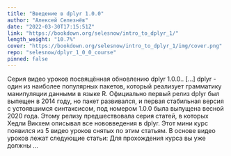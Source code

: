 ```yaml
---
title: "Введение в dplyr 1.0.0"
author: "Алексей Селезнёв"
date: "2022-03-30T17:15:51Z"
link: "https://bookdown.org/selesnow/intro_to_dplyr_1/"
length_weight: "10.7%"
cover: "https://bookdown.org/selesnow/intro_to_dplyr_1/img/cover.png"
repo: "selesnow/dplyr_1_0_0_course"
pinned: false
---
```


Серия видео уроков посвящённая обновлению dplyr 1.0.0.. [...] dplyr - один из наиболее популярных пакетов, который реализует грамматику манипуляции данными в языке R. Официально первый релиз dplyr был выпещен в 2014 году, но пакет развивался, и первая стабильная версия с устоявшимся синтаксисом, под номером 1.0.0 была выпущена весной 2020 года. Этому релизу предшествовала серия статей, в которых Хедли Викхем описывал все нововведения в dplyr. Этот мини курс появился из 5 видео уроков снятых по этим статьям. В основе видео уроков лежат следующие статьи: Для прохождения курса вы уже должны ...

